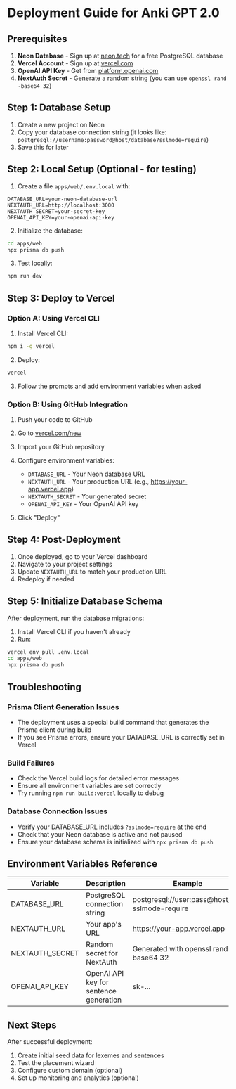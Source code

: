 # Deployment Guide for Anki GPT 2.0

## Prerequisites

1. **Neon Database** - Sign up at [neon.tech](https://neon.tech) for a free PostgreSQL database
2. **Vercel Account** - Sign up at [vercel.com](https://vercel.com)
3. **OpenAI API Key** - Get from [platform.openai.com](https://platform.openai.com)
4. **NextAuth Secret** - Generate a random string (you can use `openssl rand -base64 32`)

## Step 1: Database Setup

1. Create a new project on Neon
2. Copy your database connection string (it looks like: `postgresql://username:password@host/database?sslmode=require`)
3. Save this for later

## Step 2: Local Setup (Optional - for testing)

1. Create a file `apps/web/.env.local` with:
```env
DATABASE_URL=your-neon-database-url
NEXTAUTH_URL=http://localhost:3000
NEXTAUTH_SECRET=your-secret-key
OPENAI_API_KEY=your-openai-api-key
```

2. Initialize the database:
```bash
cd apps/web
npx prisma db push
```

3. Test locally:
```bash
npm run dev
```

## Step 3: Deploy to Vercel

### Option A: Using Vercel CLI

1. Install Vercel CLI:
```bash
npm i -g vercel
```

2. Deploy:
```bash
vercel
```

3. Follow the prompts and add environment variables when asked

### Option B: Using GitHub Integration

1. Push your code to GitHub
2. Go to [vercel.com/new](https://vercel.com/new)
3. Import your GitHub repository
4. Configure environment variables:
   - `DATABASE_URL` - Your Neon database URL
   - `NEXTAUTH_URL` - Your production URL (e.g., https://your-app.vercel.app)
   - `NEXTAUTH_SECRET` - Your generated secret
   - `OPENAI_API_KEY` - Your OpenAI API key

5. Click "Deploy"

## Step 4: Post-Deployment

1. Once deployed, go to your Vercel dashboard
2. Navigate to your project settings
3. Update `NEXTAUTH_URL` to match your production URL
4. Redeploy if needed

## Step 5: Initialize Database Schema

After deployment, run the database migrations:

1. Install Vercel CLI if you haven't already
2. Run:
```bash
vercel env pull .env.local
cd apps/web
npx prisma db push
```

## Troubleshooting

### Prisma Client Generation Issues
- The deployment uses a special build command that generates the Prisma client during build
- If you see Prisma errors, ensure your DATABASE_URL is correctly set in Vercel

### Build Failures
- Check the Vercel build logs for detailed error messages
- Ensure all environment variables are set correctly
- Try running `npm run build:vercel` locally to debug

### Database Connection Issues
- Verify your DATABASE_URL includes `?sslmode=require` at the end
- Check that your Neon database is active and not paused
- Ensure your database schema is initialized with `npx prisma db push`

## Environment Variables Reference

| Variable | Description | Example |
|----------|-------------|---------|
| DATABASE_URL | PostgreSQL connection string | postgresql://user:pass@host/db?sslmode=require |
| NEXTAUTH_URL | Your app's URL | https://your-app.vercel.app |
| NEXTAUTH_SECRET | Random secret for NextAuth | Generated with openssl rand -base64 32 |
| OPENAI_API_KEY | OpenAI API key for sentence generation | sk-... |

## Next Steps

After successful deployment:
1. Create initial seed data for lexemes and sentences
2. Test the placement wizard
3. Configure custom domain (optional)
4. Set up monitoring and analytics (optional)

